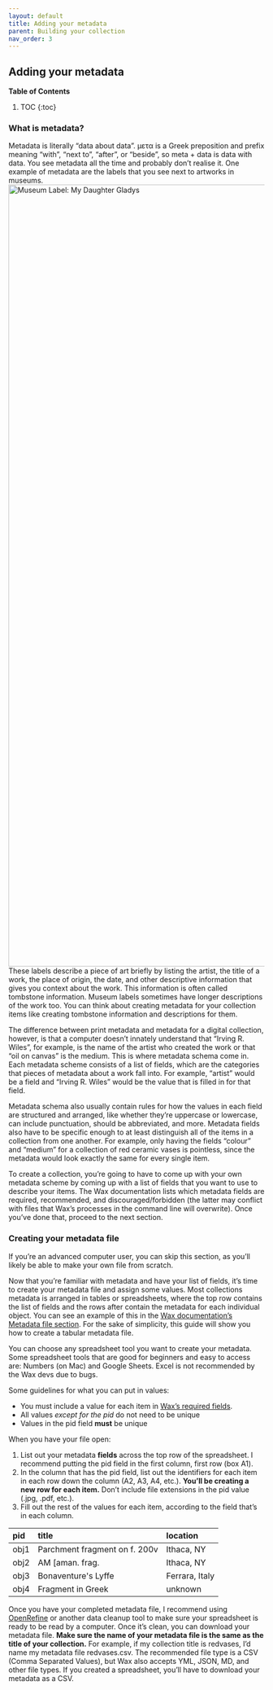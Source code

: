```yaml
---
layout: default
title: Adding your metadata
parent: Building your collection
nav_order: 3
---
```

## Adding your metadata
**Table of Contents**
1. TOC
{:toc}

### What is metadata?
Metadata is literally “data about data”. μετα is a Greek preposition and prefix meaning “with”, “next to”, “after”, or “beside”, so meta + data is data with data. You see metadata all the time and probably don’t realise it. One example of metadata are the labels that you see next to artworks in museums.
<a data-flickr-embed="true" href="https://www.flickr.com/photos/ebarney/5312897134/in/photostream/" title="Museum Label: My Daughter Gladys"><img src="https://live.staticflickr.com/5005/5312897134_c01d45e3d5_k.jpg" width="2048" height="1536" alt="Museum Label: My Daughter Gladys"/></a><script async src="//embedr.flickr.com/assets/client-code.js" charset="utf-8"></script>
These labels describe a piece of art briefly by listing the artist, the title of a work, the place of origin, the date, and other descriptive information that gives you context about the work. This information is often called tombstone information. Museum labels sometimes have longer descriptions of the work too. You can think about creating metadata for your collection items like creating tombstone information and descriptions for them.

The difference between print metadata and metadata for a digital collection, however, is that a computer doesn’t innately understand that “Irving R. Wiles”, for example, is the name of the artist who created the work or that “oil on canvas” is the medium. This is where metadata schema come in. Each metadata scheme consists of a list of fields, which are the categories that pieces of metadata about a work fall into. For example, “artist” would be a field and “Irving R. Wiles” would be the value that is filled in for that field.

Metadata schema also usually contain rules for how the values in each field are structured and arranged, like whether they’re uppercase or lowercase, can include punctuation, should be abbreviated, and more. Metadata fields also have to be specific enough to at least distinguish all of the items in a collection from one another. For example, only having the fields “colour” and “medium” for a collection of red ceramic vases is pointless, since the metadata would look exactly the same for every single item.

To create a collection, you’re going to have to come up with your own metadata scheme by coming up with a list of fields that you want to use to describe your items. The Wax documentation lists which metadata fields are required, recommended, and discouraged/forbidden (the latter may conflict with files that Wax’s processes in the command line will overwrite). Once you’ve done that, proceed to the next section.

### Creating your metadata file

If you’re an advanced computer user, you can skip this section, as you’ll likely be able to make your own file from scratch.

Now that you’re familiar with metadata and have your list of fields, it’s time to create your metadata file and assign some values. Most collections metadata is arranged in tables or spreadsheets, where the top row contains the list of fields and the rows after contain the metadata for each individual object. You can see an example of this in the [Wax documentation’s Metadata file section](https://minicomp.github.io/wiki/wax/preparing-your-collection-data/metadata/). For the sake of simplicity, this guide will show you how to create a tabular metadata file.

You can choose any spreadsheet tool you want to create your metadata. Some spreadsheet tools that are good for beginners and easy to access are: Numbers (on Mac) and Google Sheets. Excel is not recommended by the Wax devs due to bugs.

Some guidelines for what you can put in values:

* You must include a value for each item in [Wax’s required fields](https://minicomp.github.io/wiki/wax/preparing-your-collection-data/metadata/).  
* All values *except for the pid* do not need to be unique  
* Values in the pid field **must** be unique

When you have your file open:

1. List out your metadata **fields** across the top row of the spreadsheet. I recommend putting the pid field in the first column, first row (box A1).  
2. In the column that has the pid field, list out the identifiers for each item in each row down the column (A2, A3, A4, etc.). **You’ll be creating a new row for each item.** Don’t include file extensions in the pid value (.jpg, .pdf, etc.).  
3. Fill out the rest of the values for each item, according to the field that’s in each column.  

| pid          | title                         | location       |
|:-------------|:------------------------------|:---------------|
| obj1         | Parchment fragment on f. 200v | Ithaca, NY     |
| obj2         | AM [aman. frag.               | Ithaca, NY     |
| obj3         | Bonaventure's Lyffe           | Ferrara, Italy |
| obj4         | Fragment in Greek             | unknown        |

Once you have your completed metadata file, I recommend using [OpenRefine](https://openrefine.org) or another data cleanup tool to make sure your spreadsheet is ready to be read by a computer. Once it’s clean, you can download your metadata file. **Make sure the name of your metadata file is the same as the title of your collection.** For example, if my collection title is redvases, I’d name my metadata file redvases.csv. The recommended file type is a CSV (Comma Separated Values), but Wax also accepts YML, JSON, MD, and other file types. If you created a spreadsheet, you’ll have to download your metadata as a CSV.
